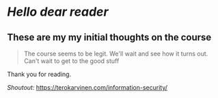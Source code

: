 # *Hello dear reader*

## These are my my initial thoughts on the course

> The course seems to be legit. We'll wait and see how it turns out.
> Can't wait to get to the good stuff

Thank you for reading.

*Shoutout:* https://terokarvinen.com/information-security/
